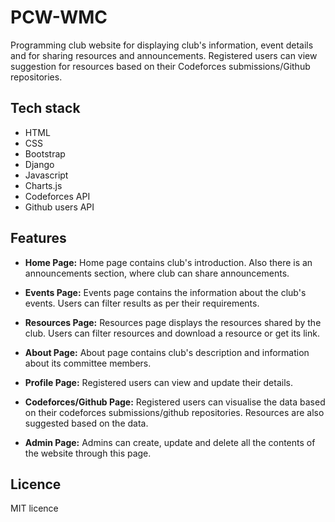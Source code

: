 # PCW-WMC
Programming club website for displaying club's information, event details and for sharing resources and announcements. Registered users can view suggestion for resources based on their Codeforces submissions/Github repositories.

## Tech stack
- HTML
- CSS
- Bootstrap
- Django
- Javascript
- Charts.js
- Codeforces API
- Github users API

## Features

- **Home Page:** Home page contains club's introduction. Also there is an announcements section, where club can share announcements.
  
- **Events Page:** Events page contains the information about the club's events. Users can filter results as per their requirements.
  
- **Resources Page:** Resources page displays the resources shared by the club. Users can filter resources and download a resource or get its link. 
  
- **About Page:** About page contains club's description and information about its committee members.
  
- **Profile Page:** Registered users can view and update their details.
  
- **Codeforces/Github Page:** Registered users can visualise the data based on their codeforces submissions/github repositories. Resources are also suggested based on the data.

- **Admin Page:** Admins can create, update and delete all the contents of the website through this page.

## Licence

MIT licence

